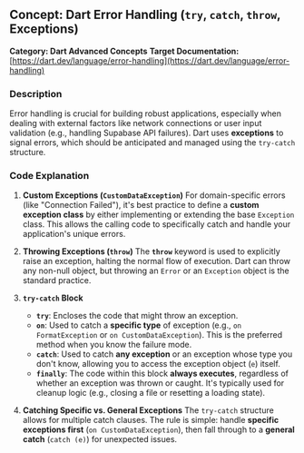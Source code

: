 ## Concept: Dart Error Handling (`try`, `catch`, `throw`, Exceptions)

**Category: Dart Advanced Concepts**
**Target Documentation:** [https://dart.dev/language/error-handling](https://dart.dev/language/error-handling)

### Description
Error handling is crucial for building robust applications, especially when dealing with external factors like network connections or user input validation (e.g., handling Supabase API failures). Dart uses **exceptions** to signal errors, which should be anticipated and managed using the `try-catch` structure.

### Code Explanation

1. **Custom Exceptions (`CustomDataException`)**
   For domain-specific errors (like "Connection Failed"), it's best practice to define a **custom exception class** by either implementing or extending the base `Exception` class. This allows the calling code to specifically catch and handle your application's unique errors.

2. **Throwing Exceptions (`throw`)**
   The **`throw`** keyword is used to explicitly raise an exception, halting the normal flow of execution. Dart can throw any non-null object, but throwing an `Error` or an `Exception` object is the standard practice.

3. **`try-catch` Block**
   * **`try`**: Encloses the code that might throw an exception.
   * **`on`**: Used to catch a **specific type** of exception (e.g., `on FormatException` or `on CustomDataException`). This is the preferred method when you know the failure mode.
   * **`catch`**: Used to catch **any exception** or an exception whose type you don't know, allowing you to access the exception object (`e`) itself.
   * **`finally`**: The code within this block **always executes**, regardless of whether an exception was thrown or caught. It's typically used for cleanup logic (e.g., closing a file or resetting a loading state).

4. **Catching Specific vs. General Exceptions**
   The `try-catch` structure allows for multiple catch clauses. The rule is simple: handle **specific exceptions first** (`on CustomDataException`), then fall through to a **general catch** (`catch (e)`) for unexpected issues.